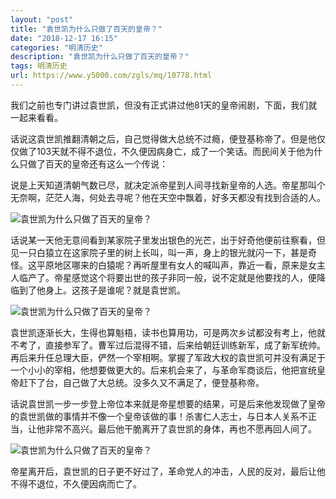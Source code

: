 ```yaml
---
layout: "post"
title: "袁世凯为什么只做了百天的皇帝？"
date: "2018-12-17 16:15"
categories: "明清历史"
description: "袁世凯为什么只做了百天的皇帝？"
tags: 明清历史
url: https://www.y5000.com/zgls/mq/10778.html
---
```






我们之前也专门讲过袁世凯，但没有正式讲过他81天的皇帝闹剧，下面，我们就一起来看看。

话说这袁世凯推翻清朝之后，自己觉得做大总统不过瘾，便登基称帝了。但是他仅仅做了103天就不得不退位，不久便因病身亡，成了一个笑话。而民间关于他为什么只做了百天的皇帝还有这么一个传说：

说是上天知道清朝气数已尽，就决定派帝星到人间寻找新皇帝的人选。帝星那叫个无奈啊，茫茫人海，何处去寻呢？他在天空中飘着，好多天都没有找到合适的人。

![袁世凯为什么只做了百天的皇帝？](/uploads/allimg/170114/6-1F1141FTH27.JPG)

话说某一天他无意间看到某家院子里发出银色的光芒，出于好奇他便前往察看，但见一只白猿立在这家院子里的树上长叫，叫一声，身上的银光就闪一下，甚是奇怪。这平原地区哪来的白猿呢？再听屋里有女人的喊叫声，靠近一看，原来是女主人临产了。帝星感觉这个将要出世的孩子非同一般，说不定就是他要找的人，便降临到了他身上。这孩子是谁呢？就是袁世凯。

![袁世凯为什么只做了百天的皇帝？](/uploads/allimg/170114/6-1F1141F9504E.JPG)

袁世凯逐渐长大，生得也算魁梧，读书也算用功，可是两次乡试都没有考上，他就不考了，直接参军了。曹军过后混得不错，后来给朝廷训练新军，成了新军统帅。再后来升任总理大臣，俨然一个宰相啊。掌握了军政大权的袁世凯可并没有满足于一个小小的宰相，他想要做更大的。后来机会来了，与革命军商谈后，他把宣统皇帝赶下了台，自己做了大总统。没多久又不满足了，便登基称帝。

话说袁世凯一步一步登上帝位本来就是帝星想要的结果，可是后来他发现做了皇帝的袁世凯做的事情并不像一个皇帝该做的事！杀害仁人志士，与日本人关系不正当，让他非常不高兴。最后他干脆离开了袁世凯的身体，再也不愿再回人间了。

![袁世凯为什么只做了百天的皇帝？](/uploads/allimg/170114/6-1F1141G0492J.JPG)

帝星离开后，袁世凯的日子更不好过了，革命党人的冲击，人民的反对，最后让他不得不退位，不久便因病而亡了。

